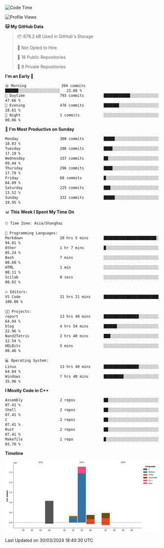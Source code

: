 <!--
**Salvely/Salvely** is a ✨ _special_ ✨ repository because its `README.md` (this file) appears on your GitHub profile.

Here are some ideas to get you started:

- 🔭 I’m currently working on ...
- 🌱 I’m currently learning ...
- 👯 I’m looking to collaborate on ...
- 🤔 I’m looking for help with ...
- 💬 Ask me about ...
- 📫 How to reach me: ...
- 😄 Pronouns: ...
- ⚡ Fun fact: ...
-->

<!--START_SECTION:waka-->
![Code Time](http://img.shields.io/badge/Code%20Time-602%20hrs%2040%20mins-blue)

![Profile Views](http://img.shields.io/badge/Profile%20Views-6-blue)

**🐱 My GitHub Data** 

> 📦 678.2 kB Used in GitHub's Storage 
 > 
> 🚫 Not Opted to Hire
 > 
> 📜 18 Public Repositories 
 > 
> 🔑 8 Private Repositories 
 > 
**I'm an Early 🐤** 

```text
🌞 Morning                394 commits         ██████░░░░░░░░░░░░░░░░░░░   23.68 % 
🌆 Daytime                793 commits         ████████████░░░░░░░░░░░░░   47.66 % 
🌃 Evening                476 commits         ███████░░░░░░░░░░░░░░░░░░   28.61 % 
🌙 Night                  1 commits           ░░░░░░░░░░░░░░░░░░░░░░░░░   00.06 % 
```
📅 **I'm Most Productive on Sunday** 

```text
Monday                   300 commits         █████░░░░░░░░░░░░░░░░░░░░   18.03 % 
Tuesday                  286 commits         ████░░░░░░░░░░░░░░░░░░░░░   17.19 % 
Wednesday                157 commits         ██░░░░░░░░░░░░░░░░░░░░░░░   09.44 % 
Thursday                 296 commits         ████░░░░░░░░░░░░░░░░░░░░░   17.79 % 
Friday                   68 commits          █░░░░░░░░░░░░░░░░░░░░░░░░   04.09 % 
Saturday                 225 commits         ███░░░░░░░░░░░░░░░░░░░░░░   13.52 % 
Sunday                   332 commits         █████░░░░░░░░░░░░░░░░░░░░   19.95 % 
```


📊 **This Week I Spent My Time On** 

```text
🕑︎ Time Zone: Asia/Shanghai

💬 Programming Languages: 
Markdown                 20 hrs 5 mins       ████████████████████████░   94.01 % 
Other                    1 hr 7 mins         █░░░░░░░░░░░░░░░░░░░░░░░░   05.24 % 
Bash                     7 mins              ░░░░░░░░░░░░░░░░░░░░░░░░░   00.60 % 
HTML                     1 min               ░░░░░░░░░░░░░░░░░░░░░░░░░   00.11 % 
Scilab                   0 secs              ░░░░░░░░░░░░░░░░░░░░░░░░░   00.02 % 

🔥 Editors: 
VS Code                  21 hrs 21 mins      █████████████████████████   100.00 % 

🐱‍💻 Projects: 
report                   13 hrs 40 mins      ████████████████░░░░░░░░░   64.04 % 
blog                     4 hrs 54 mins       ██████░░░░░░░░░░░░░░░░░░░   22.96 % 
Nand2Tetris              2 hrs 40 mins       ███░░░░░░░░░░░░░░░░░░░░░░   12.54 % 
HDLBits                  5 mins              ░░░░░░░░░░░░░░░░░░░░░░░░░   00.46 % 

💻 Operating System: 
Linux                    13 hrs 40 mins      ████████████████░░░░░░░░░   64.04 % 
Windows                  7 hrs 40 mins       █████████░░░░░░░░░░░░░░░░   35.96 % 
```

**I Mostly Code in C++** 

```text
Assembly                 2 repos             ██░░░░░░░░░░░░░░░░░░░░░░░   07.41 % 
Shell                    2 repos             ██░░░░░░░░░░░░░░░░░░░░░░░   07.41 % 
C                        2 repos             ██░░░░░░░░░░░░░░░░░░░░░░░   07.41 % 
Rust                     2 repos             ██░░░░░░░░░░░░░░░░░░░░░░░   07.41 % 
Makefile                 1 repo              █░░░░░░░░░░░░░░░░░░░░░░░░   03.70 % 
```



**Timeline**

![Lines of Code chart](https://raw.githubusercontent.com/Salvely/Salvely/main/assets/bar_graph.png)


 Last Updated on 30/03/2024 18:40:30 UTC
<!--END_SECTION:waka-->
<!-- ### [![Typing SVG](https://readme-typing-svg.demolab.com?font=JetBrains+Mono&size=22&pause=1000&width=435&height=70&lines=Hi!+I'm+Wen+Gao.+Nice+to+see+you!)](https://git.io/typing-svg)

[![Salvely's GitHub stats](https://github-readme-stats.vercel.app/api?username=Salvely&count_private=true&show_icons=true&theme=buefy&include_all_commits=true)](https://github.com/anuraghazr/github-readme-stats)
[![Top Langs](https://github-readme-stats.vercel.app/api/top-langs/?username=Salvely)](https://github.com/anuraghazr/github-readme-stats)


![Leetcode Stats](https://leetcard.jacoblin.cool/Salvely?theme=wtf&font=Kameron&ext=activity&show_rank=true)

![](https://komarev.com/ghpvc/?username=Salvely)
-->
